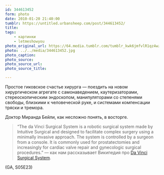 ```yaml
---
id: 344613452
form: photo
date: 2010-01-20 21:40:00
tumblr: https://untitled.urbansheep.com/post/344613452/
title:
tags:
    - картинки
    - letmeshowyou
photo_original_url: https://64.media.tumblr.com/tumblr_kwk6jmfvlR1qz4wzio1_1280.jpg
photo: ../../media/344613452.jpg
photo_caption:
photo_source:
photo_source_url:
photo_source_title:

---
```


<p>Простое гиковское счастье хирурга — поездить на новом хирургическом агрегате с самонаведением, каутеризаторами, стереоскопическим эндоскопом, манипуляторами со степенями свободы, близкими к человеческой руке, и системами компенсации тряски и тремора.</p>

<p>Доктор Миранда Бейли, как несложно понять, в восторге.</p>

<blockquote>
<p>“The da Vinci Surgical System is a robotic surgical system made by Intuitive Surgical and designed to facilitate complex surgery using a minimally invasive approach. The system is controlled by a surgeon from a console. It is commonly used for prostatectomies and increasingly for cardiac valve repair and gynecologic surgical procedures.” — как нам рассказывает Википедия про <a href="http://en.wikipedia.org/wiki/Da_Vinci_Surgical_System">Da Vinci Surgical System</a>.</p>
</blockquote>

<p>(GA, S05E23)</p>
